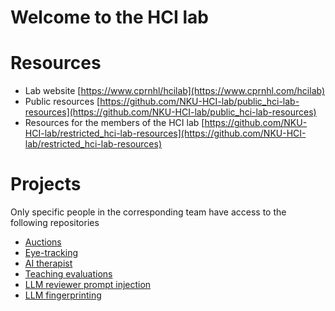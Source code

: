 # Welcome to the HCI lab


# Resources
- Lab website [https://www.cprnhl/hcilab](https://www.cprnhl.com/hcilab)
- Public resources [https://github.com/NKU-HCI-lab/public_hci-lab-resources](https://github.com/NKU-HCI-lab/public_hci-lab-resources)
- Resources for the members of the HCI lab [https://github.com/NKU-HCI-lab/restricted_hci-lab-resources](https://github.com/NKU-HCI-lab/restricted_hci-lab-resources)

# Projects
Only specific people in the corresponding team have access to the following repositories
- [Auctions](https://github.com/NKU-HCI-lab/auctions)
- [Eye-tracking](https://github.com/NKU-HCI-lab/eyetracking)
- [AI therapist](https://github.com/NKU-HCI-lab/aitherapist)
- [Teaching evaluations](https://github.com/NKU-HCI-lab/teachevals)
- [LLM reviewer prompt injection](https://github.com/NKU-HCI-lab/LLM-reviewer-prompt-injection)
- [LLM fingerprinting](https://github.com/NKU-HCI-lab/llmfingerprinting)
